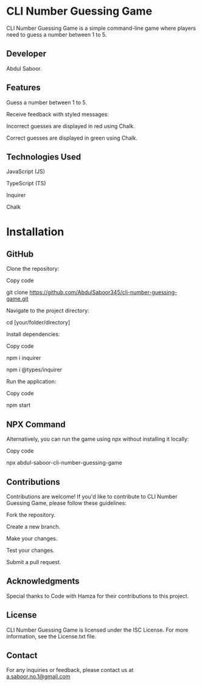 # CLI Number Guessing Game
CLI Number Guessing Game is a simple command-line game where players need to guess a number between 1 to 5.

## Developer
Abdul Saboor.

## Features

Guess a number between 1 to 5.

Receive feedback with styled messages:

Incorrect guesses are displayed in red using Chalk.

Correct guesses are displayed in green using Chalk.

## Technologies Used

JavaScript (JS)

TypeScript (TS)

Inquirer

Chalk

# Installation
## GitHub
Clone the repository:

Copy code

git clone https://github.com/AbdulSaboor345/cli-number-guessing-game.git

Navigate to the project directory:

cd [your/folder/directory]

Install dependencies:

Copy code

npm i inquirer

npm i @types/inquirer

Run the application:

Copy code

npm start

## NPX Command

Alternatively, you can run the game using npx without installing it locally:

Copy code

npx abdul-saboor-cli-number-guessing-game

## Contributions
Contributions are welcome! If you'd like to contribute to CLI Number Guessing Game, please follow these guidelines:

Fork the repository.

Create a new branch.

Make your changes.

Test your changes.

Submit a pull request.

## Acknowledgments
Special thanks to Code with Hamza for their contributions to this project.

## License
CLI Number Guessing Game is licensed under the ISC License. For more information, see the License.txt file.

## Contact
For any inquiries or feedback, please contact us at a.saboor.no.1@gmail.com







